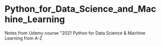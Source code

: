 # Python_for_Data_Science_and_Machine_Learning
Notes from Udemy course "2021 Python for Data Science &amp; Machine Learning from A-Z
